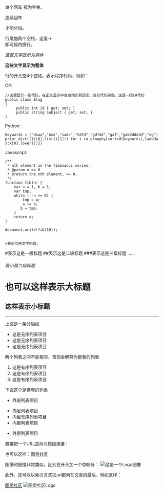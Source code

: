 单个回车
视为空格。

连续回车

才能分段。

行尾加两个空格，这里->  
即可段内换行。

*这些文字显示为斜体*

**这些文字显示为粗体**

行的开头空4个空格，表示程序代码，例如：

C#:

    //这里显示一些代码，在正文显示中会自动识别语言，进行代码染色，这是一段C#代码
    public class Blog
    {
         public int Id { get; set; }
         public string Subject { get; set; }
    }

Python:

    keywords = ["dsaa","Asd","sadc","Gdfd","gdfdd","gaf","gabdddddd","eg"]
    print dict([(i[0],list(i[1])) for i in groupby(sorted(keywords),lambda    x:x[0].lower())])

Javascript:

    /**
     * nth element in the fibonacci series.
     * @param n >= 0
     * @return the nth element, >= 0.
     */
    function fib(n) {
        var a = 1, b = 1;
        var tmp;
        while (--n >= 0) {
            tmp = a;
            a += b;
           b = tmp;
        }
        return a;
    }

    document.write(fib(10));


    >表示引用文字内容。

#表示这是一级标题
##表示这是二级标题
###表示这是三级标题
……
###### 最小是六级标题

也可以这样表示大标题
=

这样表示小标题
-

---
上面是一条分隔线


- 这是无序列表项目
- 这是无序列表项目
- 这是无序列表项目

两个列表之间不能相邻，否则会解释为嵌套的列表

1. 这是有序列表项目
2. 这是有序列表项目
3. 这是有序列表项目

下面这个是嵌套的列表

- 外层列表项目
 + 内层列表项目
 + 内层无序列表项目
 + 内层列表项目
- 外层列表项目

直接把一个URL显示为超级连接：

也可以这样：[图灵社区](http://www.ituring.com.cn)

图像和链接非常类似，区别在开头加一个惊叹号： ![这是一个Logo图像](http://www.turingbook.com/Content/img/Turing.Gif)

此外，还可以以索引方式把url都列在文章的最后，例如这样：

[图灵社区][1]
![图灵社区Logo][2]

[1]:http://www.ituring.com.cn
[2]:http://www.ituring.com.cn/Content/img/Turing.Gif


